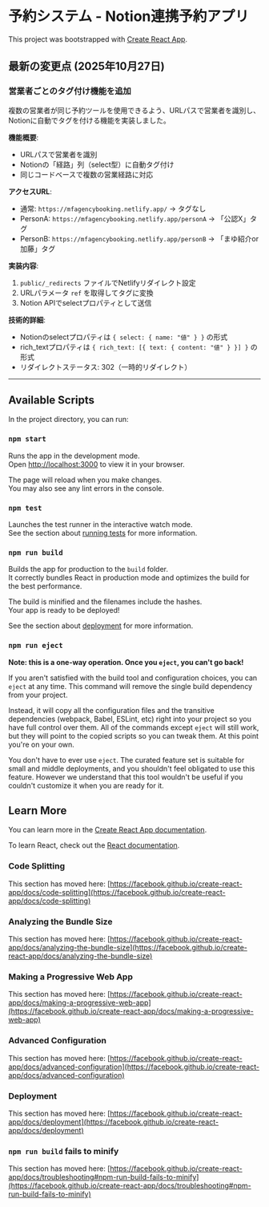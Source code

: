 # 予約システム - Notion連携予約アプリ

This project was bootstrapped with [Create React App](https://github.com/facebook/create-react-app).

## 最新の変更点 (2025年10月27日)

### 営業者ごとのタグ付け機能を追加

複数の営業者が同じ予約ツールを使用できるよう、URLパスで営業者を識別し、Notionに自動でタグを付ける機能を実装しました。

**機能概要**:
- URLパスで営業者を識別
- Notionの「経路」列（select型）に自動タグ付け
- 同じコードベースで複数の営業経路に対応

**アクセスURL**:
- 通常: `https://mfagencybooking.netlify.app/` → タグなし
- PersonA: `https://mfagencybooking.netlify.app/personA` → 「公認X」タグ
- PersonB: `https://mfagencybooking.netlify.app/personB` → 「まゆ紹介or加藤」タグ

**実装内容**:
1. `public/_redirects` ファイルでNetlifyリダイレクト設定
2. URLパラメータ `ref` を取得してタグに変換
3. Notion APIでselectプロパティとして送信

**技術的詳細**:
- Notionのselectプロパティは `{ select: { name: "値" } }` の形式
- rich_textプロパティは `{ rich_text: [{ text: { content: "値" } }] }` の形式
- リダイレクトステータス: 302（一時的リダイレクト）

---

## Available Scripts

In the project directory, you can run:

### `npm start`

Runs the app in the development mode.\
Open [http://localhost:3000](http://localhost:3000) to view it in your browser.

The page will reload when you make changes.\
You may also see any lint errors in the console.

### `npm test`

Launches the test runner in the interactive watch mode.\
See the section about [running tests](https://facebook.github.io/create-react-app/docs/running-tests) for more information.

### `npm run build`

Builds the app for production to the `build` folder.\
It correctly bundles React in production mode and optimizes the build for the best performance.

The build is minified and the filenames include the hashes.\
Your app is ready to be deployed!

See the section about [deployment](https://facebook.github.io/create-react-app/docs/deployment) for more information.

### `npm run eject`

**Note: this is a one-way operation. Once you `eject`, you can't go back!**

If you aren't satisfied with the build tool and configuration choices, you can `eject` at any time. This command will remove the single build dependency from your project.

Instead, it will copy all the configuration files and the transitive dependencies (webpack, Babel, ESLint, etc) right into your project so you have full control over them. All of the commands except `eject` will still work, but they will point to the copied scripts so you can tweak them. At this point you're on your own.

You don't have to ever use `eject`. The curated feature set is suitable for small and middle deployments, and you shouldn't feel obligated to use this feature. However we understand that this tool wouldn't be useful if you couldn't customize it when you are ready for it.

## Learn More

You can learn more in the [Create React App documentation](https://facebook.github.io/create-react-app/docs/getting-started).

To learn React, check out the [React documentation](https://reactjs.org/).

### Code Splitting

This section has moved here: [https://facebook.github.io/create-react-app/docs/code-splitting](https://facebook.github.io/create-react-app/docs/code-splitting)

### Analyzing the Bundle Size

This section has moved here: [https://facebook.github.io/create-react-app/docs/analyzing-the-bundle-size](https://facebook.github.io/create-react-app/docs/analyzing-the-bundle-size)

### Making a Progressive Web App

This section has moved here: [https://facebook.github.io/create-react-app/docs/making-a-progressive-web-app](https://facebook.github.io/create-react-app/docs/making-a-progressive-web-app)

### Advanced Configuration

This section has moved here: [https://facebook.github.io/create-react-app/docs/advanced-configuration](https://facebook.github.io/create-react-app/docs/advanced-configuration)

### Deployment

This section has moved here: [https://facebook.github.io/create-react-app/docs/deployment](https://facebook.github.io/create-react-app/docs/deployment)

### `npm run build` fails to minify

This section has moved here: [https://facebook.github.io/create-react-app/docs/troubleshooting#npm-run-build-fails-to-minify](https://facebook.github.io/create-react-app/docs/troubleshooting#npm-run-build-fails-to-minify)
